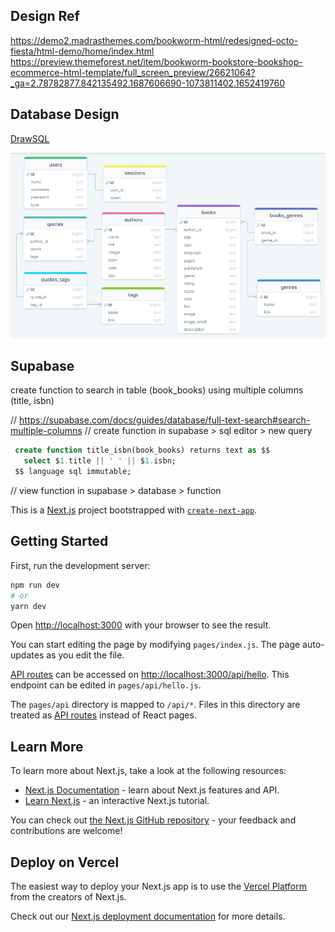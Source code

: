## Design Ref

https://demo2.madrasthemes.com/bookworm-html/redesigned-octo-fiesta/html-demo/home/index.html
https://preview.themeforest.net/item/bookworm-bookstore-bookshop-ecommerce-html-template/full_screen_preview/26621064?_ga=2.78782877.842135492.1687606690-1073811402.1652419760

## Database Design

[DrawSQL](https://drawsql.app/teams/wahid-ari/diagrams/book)

![Image External](https://raw.githubusercontent.com/wahid-ari/next-supabase-book/master/public/database.png)

## Supabase

create function to search in table (book_books) using multiple columns (title, isbn)

// https://supabase.com/docs/guides/database/full-text-search#search-multiple-columns
// create function in supabase > sql editor > new query

```sql
 create function title_isbn(book_books) returns text as $$
   select $1.title || ' ' || $1.isbn;
 $$ language sql immutable;
```

// view function in supabase > database > function

This is a [Next.js](https://nextjs.org/) project bootstrapped with [`create-next-app`](https://github.com/vercel/next.js/tree/canary/packages/create-next-app).

## Getting Started

First, run the development server:

```bash
npm run dev
# or
yarn dev
```

Open [http://localhost:3000](http://localhost:3000) with your browser to see the result.

You can start editing the page by modifying `pages/index.js`. The page auto-updates as you edit the file.

[API routes](https://nextjs.org/docs/api-routes/introduction) can be accessed on [http://localhost:3000/api/hello](http://localhost:3000/api/hello). This endpoint can be edited in `pages/api/hello.js`.

The `pages/api` directory is mapped to `/api/*`. Files in this directory are treated as [API routes](https://nextjs.org/docs/api-routes/introduction) instead of React pages.

## Learn More

To learn more about Next.js, take a look at the following resources:

- [Next.js Documentation](https://nextjs.org/docs) - learn about Next.js features and API.
- [Learn Next.js](https://nextjs.org/learn) - an interactive Next.js tutorial.

You can check out [the Next.js GitHub repository](https://github.com/vercel/next.js/) - your feedback and contributions are welcome!

## Deploy on Vercel

The easiest way to deploy your Next.js app is to use the [Vercel Platform](https://vercel.com/new?utm_medium=default-template&filter=next.js&utm_source=create-next-app&utm_campaign=create-next-app-readme) from the creators of Next.js.

Check out our [Next.js deployment documentation](https://nextjs.org/docs/deployment) for more details.
